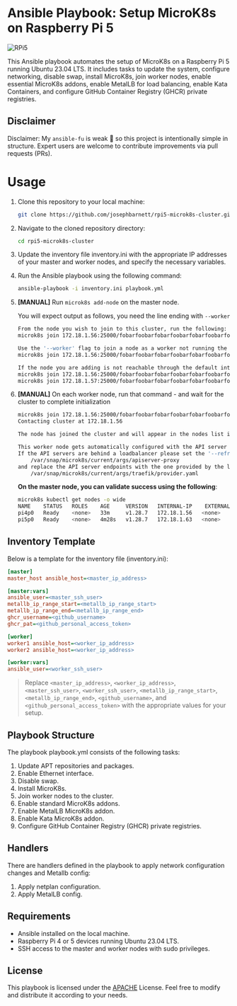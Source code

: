 Ansible Playbook: Setup MicroK8s on Raspberry Pi 5
==================================================

![RPi5](assets/rp5-board-1.png)

This Ansible playbook automates the setup of MicroK8s on a Raspberry Pi 5 running Ubuntu 23.04 LTS. It includes tasks to update the system, configure networking, disable swap, install MicroK8s, join worker nodes, enable essential MicroK8s addons, enable MetalLB for load balancing, enable Kata Containers, and configure GitHub Container Registry (GHCR) private registries.

## Disclaimer
Disclaimer: My `ansible-fu` is weak 🙈 so this project is intentionally simple in structure. Expert users are welcome to contribute improvements via pull requests (PRs).


# Usage

1. Clone this repository to your local machine:

    ```bash
    git clone https://github.com/josephbarnett/rpi5-microk8s-cluster.git
    ```

2. Navigate to the cloned repository directory:

    ```bash
    cd rpi5-microk8s-cluster
    ```

3. Update the inventory file inventory.ini with the appropriate IP addresses of your master and worker nodes, and specify the necessary variables.

4. Run the Ansible playbook using the following command:

    ```bash
    ansible-playbook -i inventory.ini playbook.yml
    ```

5. **[MANUAL]** Run `microk8s add-node` on the master node.
   
   You will expect output as follows, you need the line ending with `--worker`
    ```bash
    From the node you wish to join to this cluster, run the following:
    microk8s join 172.18.1.56:25000/fobarfoobarfobarfoobarfobarfoobarfobarfoobar

    Use the '--worker' flag to join a node as a worker not running the control plane, eg:
    microk8s join 172.18.1.56:25000/fobarfoobarfobarfoobarfobarfoobarfobarfoobar --worker

    If the node you are adding is not reachable through the default interface you can use one of the following:
    microk8s join 172.18.1.56:25000/fobarfoobarfobarfoobarfobarfoobarfobarfoobar
    microk8s join 172.18.1.57:25000/fobarfoobarfobarfoobarfobarfoobarfobarfoobar
    ```
6. **[MANUAL]** On each worker node, run that command - and wait for the cluster to complete initialization
    ```bash
    microk8s join 172.18.1.56:25000/fobarfoobarfobarfoobarfobarfoobarfobarfoobar
    Contacting cluster at 172.18.1.56

    The node has joined the cluster and will appear in the nodes list in a few seconds.

    This worker node gets automatically configured with the API server endpoints.
    If the API servers are behind a loadbalancer please set the '--refresh-interval' to '0s' in:
        /var/snap/microk8s/current/args/apiserver-proxy
    and replace the API server endpoints with the one provided by the loadbalancer in:
        /var/snap/microk8s/current/args/traefik/provider.yaml
    ```

    **On the master node, you can validate success using the following**:
    ```bash
    microk8s kubectl get nodes -o wide
    NAME    STATUS   ROLES    AGE     VERSION   INTERNAL-IP    EXTERNAL-IP   OS-IMAGE       KERNEL-VERSION     CONTAINER-RUNTIME
    pi4p0   Ready    <none>   33m     v1.28.7   172.18.1.56   <none>        Ubuntu 23.10   6.5.0-1005-raspi   containerd://1.6.28
    pi5p0   Ready    <none>   4m28s   v1.28.7   172.18.1.63   <none>        Ubuntu 23.10   6.5.0-1005-raspi   containerd://1.6.28
    ```

## Inventory Template

Below is a template for the inventory file (inventory.ini):

```ini
[master]
master_host ansible_host=<master_ip_address>

[master:vars]
ansible_user=<master_ssh_user>
metallb_ip_range_start=<metallb_ip_range_start>
metallb_ip_range_end=<metallb_ip_range_end>
ghcr_username=<github_username>
ghcr_pat=<github_personal_access_token>

[worker]
worker1 ansible_host=<worker_ip_address>
worker2 ansible_host=<worker_ip_address>

[worker:vars]
ansible_user=<worker_ssh_user>
```

> Replace `<master_ip_address>`, `<worker_ip_address>`, `<master_ssh_user>`, `<worker_ssh_user>`, `<metallb_ip_range_start>`, `<metallb_ip_range_end>`, `<github_username>`, and `<github_personal_access_token>` with the appropriate values for your setup.

## Playbook Structure
The playbook playbook.yml consists of the following tasks:

1. Update APT repositories and packages.
1. Enable Ethernet interface.
1. Disable swap.
1. Install MicroK8s.
1. Join worker nodes to the cluster.
1. Enable standard MicroK8s addons.
1. Enable MetalLB MicroK8s addon.
1. Enable Kata MicroK8s addon.
1. Configure GitHub Container Registry (GHCR) private registries.

## Handlers
There are handlers defined in the playbook to apply network configuration changes and Metallb config:

1. Apply netplan configuration.
1. Apply MetalLB config.

## Requirements
* Ansible installed on the local machine.
* Raspberry Pi 4 or 5 devices running Ubuntu 23.04 LTS.
* SSH access to the master and worker nodes with sudo privileges.

## License
This playbook is licensed under the [APACHE](LICENSE) License. Feel free to modify and distribute it according to your needs.

